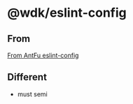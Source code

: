 # @wdk/eslint-config

## From
[From AntFu eslint-config](https://github.com/antfu/eslint-config/)

## Different
- must semi


